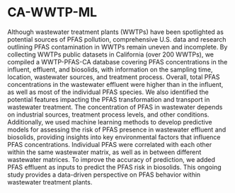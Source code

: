 # CA-WWTP-ML

Although wastewater treatment plants (WWTPs) have been spotlighted as potential sources
of PFAS pollution, comprehensive U.S. data and research outlining PFAS contamination in
WWTPs remain uneven and incomplete. By collecting WWTPs public datasets in California
(over 200 WWTPs), we compiled a WWTP-PFAS-CA database covering PFAS
concentrations in the influent, effluent, and biosolids, with information on the sampling time,
location, wastewater sources, and treatment process. Overall, total PFAS concentrations in
the wastewater effluent were higher than in the influent, as well as most of the individual
PFAS species. We also identified the potential features impacting the PFAS transformation
and transport in wastewater treatment. The concentration of PFAS in wastewater depends on
industrial sources, treatment process levels, and other conditions. Additionally, we used
machine learning methods to develop predictive models for assessing the risk of PFAS
presence in wastewater effluent and biosolids, providing insights into key environmental
factors that influence PFAS concentrations. Individual PFAS were correlated with each other
within the same wastewater matrix, as well as in between different wastewater matrices. To
improve the accuracy of prediction, we added PFAS effluent as inputs to predict the PFAS
risk in biosolids. This ongoing study provides a data-driven perspective on PFAS behavior
within wastewater treatment plants.
